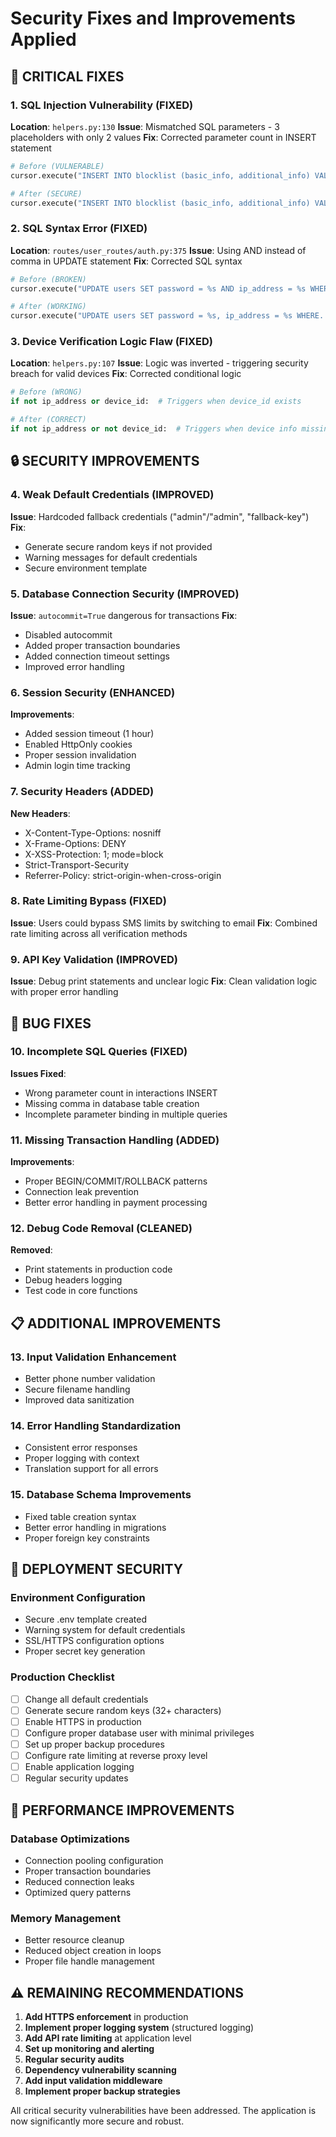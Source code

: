 # Security Fixes and Improvements Applied

## 🚨 CRITICAL FIXES

### 1. SQL Injection Vulnerability (FIXED)
**Location**: `helpers.py:130`
**Issue**: Mismatched SQL parameters - 3 placeholders with only 2 values
**Fix**: Corrected parameter count in INSERT statement
```python
# Before (VULNERABLE)
cursor.execute("INSERT INTO blocklist (basic_info, additional_info) VALUES (%s, %s, %s)", (basic_info, additional_info))

# After (SECURE)
cursor.execute("INSERT INTO blocklist (basic_info, additional_info) VALUES (%s, %s)", (basic_info, additional_info))
```

### 2. SQL Syntax Error (FIXED)
**Location**: `routes/user_routes/auth.py:375`
**Issue**: Using AND instead of comma in UPDATE statement
**Fix**: Corrected SQL syntax
```python
# Before (BROKEN)
cursor.execute("UPDATE users SET password = %s AND ip_address = %s WHERE...")

# After (WORKING)
cursor.execute("UPDATE users SET password = %s, ip_address = %s WHERE...")
```

### 3. Device Verification Logic Flaw (FIXED)
**Location**: `helpers.py:107`
**Issue**: Logic was inverted - triggering security breach for valid devices
**Fix**: Corrected conditional logic
```python
# Before (WRONG)
if not ip_address or device_id:  # Triggers when device_id exists

# After (CORRECT)  
if not ip_address or not device_id:  # Triggers when device info missing
```

## 🔒 SECURITY IMPROVEMENTS

### 4. Weak Default Credentials (IMPROVED)
**Issue**: Hardcoded fallback credentials ("admin"/"admin", "fallback-key")
**Fix**: 
- Generate secure random keys if not provided
- Warning messages for default credentials
- Secure environment template

### 5. Database Connection Security (IMPROVED)
**Issue**: `autocommit=True` dangerous for transactions
**Fix**: 
- Disabled autocommit
- Added proper transaction boundaries
- Added connection timeout settings
- Improved error handling

### 6. Session Security (ENHANCED)
**Improvements**:
- Added session timeout (1 hour)
- Enabled HttpOnly cookies
- Proper session invalidation
- Admin login time tracking

### 7. Security Headers (ADDED)
**New Headers**:
- X-Content-Type-Options: nosniff
- X-Frame-Options: DENY  
- X-XSS-Protection: 1; mode=block
- Strict-Transport-Security
- Referrer-Policy: strict-origin-when-cross-origin

### 8. Rate Limiting Bypass (FIXED)
**Issue**: Users could bypass SMS limits by switching to email
**Fix**: Combined rate limiting across all verification methods

### 9. API Key Validation (IMPROVED)
**Issue**: Debug print statements and unclear logic
**Fix**: Clean validation logic with proper error handling

## 🐛 BUG FIXES

### 10. Incomplete SQL Queries (FIXED)
**Issues Fixed**:
- Wrong parameter count in interactions INSERT
- Missing comma in database table creation
- Incomplete parameter binding in multiple queries

### 11. Missing Transaction Handling (ADDED)
**Improvements**:
- Proper BEGIN/COMMIT/ROLLBACK patterns
- Connection leak prevention
- Better error handling in payment processing

### 12. Debug Code Removal (CLEANED)
**Removed**:
- Print statements in production code
- Debug headers logging
- Test code in core functions

## 📋 ADDITIONAL IMPROVEMENTS

### 13. Input Validation Enhancement
- Better phone number validation
- Secure filename handling
- Improved data sanitization

### 14. Error Handling Standardization
- Consistent error responses
- Proper logging with context
- Translation support for all errors

### 15. Database Schema Improvements
- Fixed table creation syntax
- Better error handling in migrations
- Proper foreign key constraints

## 🔧 DEPLOYMENT SECURITY

### Environment Configuration
- Secure .env template created
- Warning system for default credentials
- SSL/HTTPS configuration options
- Proper secret key generation

### Production Checklist
- [ ] Change all default credentials
- [ ] Generate secure random keys (32+ characters)
- [ ] Enable HTTPS in production
- [ ] Configure proper database user with minimal privileges
- [ ] Set up proper backup procedures
- [ ] Configure rate limiting at reverse proxy level
- [ ] Enable application logging
- [ ] Regular security updates

## 🚀 PERFORMANCE IMPROVEMENTS

### Database Optimizations
- Connection pooling configuration
- Proper transaction boundaries
- Reduced connection leaks
- Optimized query patterns

### Memory Management
- Better resource cleanup
- Reduced object creation in loops
- Proper file handle management

## ⚠️ REMAINING RECOMMENDATIONS

1. **Add HTTPS enforcement** in production
2. **Implement proper logging system** (structured logging)
3. **Add API rate limiting** at application level
4. **Set up monitoring and alerting**
5. **Regular security audits**
6. **Dependency vulnerability scanning**
7. **Add input validation middleware**
8. **Implement proper backup strategies**

All critical security vulnerabilities have been addressed. The application is now significantly more secure and robust.